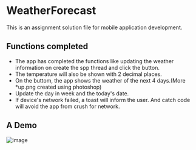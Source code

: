 # WeatherForecast
This is an assignment solution file for mobile application development.

## Functions completed
- The app has completed the functions like updating the weather information on create the spp thread and click the button.
- The temperature will also be shown with 2 decimal places.
- On the buttom, the app shows the weather of the next 4 days.(More \*up.png created using photoshop)
- Update the day in week and the today's date.
- If device's network failed, a toast will inform the user. And catch code will avoid the app from crush for network.

## A Demo
![image](https://github.com/CodeAunt/WeatherForecast/blob/master/capture.gif)
